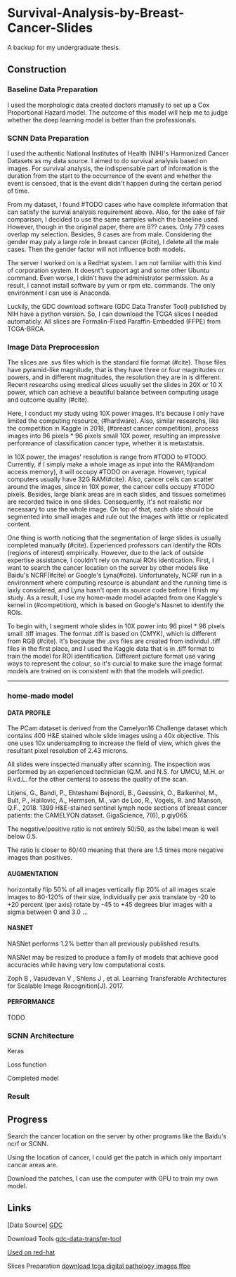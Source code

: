 # Survival-Analysis-by-Breast-Cancer-Slides

A backup for my undergraduate thesis.

## Construction

### Baseline Data Preparation

I used the morphologic data created doctors manually to set up a Cox Proportional Hazard model. The outcome of this model will help me to judge whether the deep learning model is better than the professionals.

### SCNN Data Preparation

I used the authentic National Institutes of Health (NIH)'s Harmonized Cancer Datasets as my data source. I aimed to do survival analysis based on images. For survival analysis, the indispensable part of information is the duration from the start to the occurrence of the event and whether the event is censoed, that is the event didn't happen during the certain period of time.

From my dataset, I found #TODO cases who have complete information that can satisfy the survial analysis requirement above. Also, for the sake of fair comparison, I decided to use the same samples which the baseline used. However, though in the original paper, there are 8?? cases. Only 779 cases overlap my selection. Besides, 9 cases are from male. Considering the gender may paly a large role in breast cancer (#cite), I delete all the male cases. Then the gender factor will not influence both models.

The server I worked on is a RedHat system. I am not familiar with this kind of corporation system. It doesnt't support agt and some other Ubuntu command. Even worse, I didn't have the administrator permission. As a result, I cannot install software by yum or rpm etc. commands. The only environment I can use is Anaconda.

Luckily, the GDC download software (GDC Data Transfer Tool) published by NIH have a python version. So, I can download the TCGA slices I needed automaticly. All slices are Formalin-Fixed Paraffin-Embedded (FFPE) from TCGA-BRCA.

### Image Data Preprocession

The slices are .svs files which is the standard file format (#cite). Those files have pyramid-like magnitude, that is they have three or four magnitudes or powers, and in different magnitudes, the resolution they are in is different. Recent researchs using medical slices usually set the slides in
20X or 10 X power, which can achieve a beautiful balance between computing usage and outcome quality (#cite).

Here, I conduct my study using 10X power images. It's because I only have limited the computing resource, (#hardware). Also, similar researchs, like the competition in Kaggle in 2018, (#breast cancer competition), process images into 96 pixels * 96 pixels small 10X power, resulting an impressive performance of classification cancer type, whether it is metastatsis.

In 10X power, the images' resolution is range from #TODO to #TODO. Currently, if I simply make a whole image as input into the RAM(random access memory), it will occupy #TODO on average. However, typical computers usually have 32G RAM(#cite). Also, cancer cells can scatter around the images, since in 10X power, the cancer cells occupy #TODO pixels. Besides, large blank areas are in each slides, and tissues sometimes are recorded twice in one slides. Consequently, it's not realistic nor necessary to use the whole image. On top of that, each slide should be segmented into small images and rule out the images with little or replicated content.

One thing is worth noticing that the segmentation of large slides is usually completed manually (#cite). Experienced professors can identify the ROIs (regions of interest) empirically. However, due to the lack of outside expertise assistance, I couldn't rely on manual ROIs identication. First, I want to search the cancer location on the server by other models like Baidu's NCRF(#cite) or Google's Lyna(#cite). Unfortunately, NCRF run in a environment where computing resource is abundant and the running time is laxly considered, and Lyna hasn't open its source code before I finish my study. As a result, I use my home-made model adapted from one Kaggle's kernel in (#competition), which is based on Google's Nasnet to identify the ROIs.

To begin with, I segment whole slides in 10X power into 96 pixel * 96 pixels small .tiff images. The format .tiff is based on (CMYK), which is different from RGB (#cite). It's because the .svs files are created from individul .tiff files in the first place, and I used the Kaggle data that is in .tiff format to train the model for ROI identification. Different picture format use varing ways to represent the colour, so it's curcial to make sure the image format models are trained on is consistent with that the models will predict.

---

### home-made model

#### DATA PROFILE

The PCam dataset is derived from the Camelyon16 Challenge dataset which contains 400 H&E stained whole slide images using a 40x objective. This one uses 10x undersampling to increase the field of view, which gives the resultant pixel resolution of 2.43 microns.

All slides were inspected manually after scanning. The inspection was performed by an experienced technician (Q.M. and N.S. for UMCU, M.H. or R.vd.L. for the other centers) to assess the quality of the scan.

Litjens, G., Bandi, P., Ehteshami Bejnordi, B., Geessink, O., Balkenhol, M., Bult, P., Halilovic, A., Hermsen, M., van de Loo, R., Vogels, R. and Manson, Q.F., 2018. 1399 H&E-stained sentinel lymph node sections of breast cancer patients: the CAMELYON dataset. GigaScience, 7(6), p.giy065.

The negative/positive ratio is not entirely 50/50, as the label mean is well below 0.5.

The ratio is closer to 60/40 meaning that there are 1.5 times more negative images than positives.

#### AUGMENTATION

horizontally flip 50% of all images
vertically flip 20% of all images
scale images to 80-120% of their size, individually per axis
translate by -20 to +20 percent (per axis)
rotate by -45 to +45 degrees
blur images with a sigma between 0 and 3.0
...​

#### NASNET

NASNet performs 1.2% better than all previously published results.

NASNet may be resized to produce a family of models that achieve good accuracies while having very low computational costs.

Zoph B , Vasudevan V , Shlens J , et al. Learning Transferable Architectures for Scalable Image Recognition[J]. 2017.

#### PERFORMANCE

TODO

### SCNN Architecture

Keras

Loss function

Completed model

### Result

## Progress

Search the cancer location on the server by other programs like the Baidu's ncrf or SCNN.

Using the location of cancer, I could get the patch in which only important cancar areas are.

Download the patches, I can use the computer with GPU to train my own model.

## Links

[Data Source]
[GDC](https://portal.gdc.cancer.gov/)

Download Tools
[gdc-data-transfer-tool](https://gdc.cancer.gov/access-data/gdc-data-transfer-tool)

[Used on red-hat](https://gist.github.com/sbamin/7f33b26198a00ad6846d124b8ba8d2b4)

Slices Preparation
[download tcga digital pathology images ffpe](http://www.andrewjanowczyk.com/download-tcga-digital-pathology-images-ffpe/)